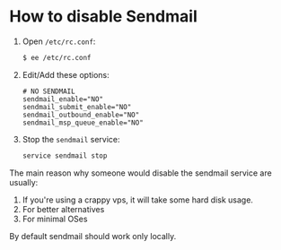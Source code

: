 # How to disable Sendmail

1. Open `/etc/rc.conf`:

	```sh
	$ ee /etc/rc.conf
	```

2. Edit/Add these options:

	```
	# NO SENDMAIL
	sendmail_enable="NO"
	sendmail_submit_enable="NO"
	sendmail_outbound_enable="NO"
	sendmail_msp_queue_enable="NO"
	```

3. Stop the `sendmail` service:

	```sh
	service sendmail stop
	```

The main reason why someone would disable the sendmail service are usually:

1. If you're using a crappy vps, it will take some hard disk usage.
2. For better alternatives
3. For minimal OSes

By default sendmail should work only locally.
